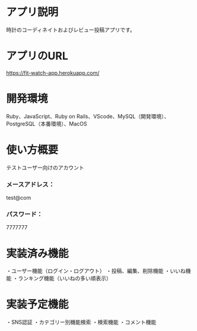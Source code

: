 # アプリ説明
時計のコーディネイトおよびレビュー投稿アプリです。

# アプリのURL
https://fit-watch-app.herokuapp.com/

# 開発環境
Ruby、JavaScript、Ruby on Rails、VScode、MySQL（開発環境）、PostgreSQL（本番環境）、MacOS

# 使い方概要
テストユーザー向けのアカウント
### メースアドレス：
test@com
### パスワード：
7777777

# 実装済み機能
・ユーザー機能（ログイン・ログアウト）
・投稿、編集、削除機能
・いいね機能
・ランキング機能（いいねの多い順表示）

# 実装予定機能
・SNS認証
・カテゴリー別機能検索
・検索機能
・コメント機能

<!-- # README

This README would normally document whatever steps are necessary to get the
application up and running.

Things you may want to cover:

* Ruby version

* System dependencies

* Configuration

* Database creation

* Database initialization

* How to run the test suite

* Services (job queues, cache servers, search engines, etc.)

* Deployment instructions

* ... -->
